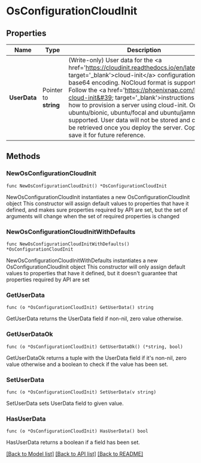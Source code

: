 # OsConfigurationCloudInit

## Properties

Name | Type | Description | Notes
------------ | ------------- | ------------- | -------------
**UserData** | Pointer to **string** | (Write-only) User data for the &lt;a href&#x3D;&#39;https://cloudinit.readthedocs.io/en/latest/&#39; target&#x3D;&#39;_blank&#39;&gt;cloud-init&lt;/a&gt; configuration in base64 encoding. NoCloud format is supported. Follow the &lt;a href&#x3D;&#39;https://phoenixnap.com/kb/bmc-cloud-init&#39; target&#x3D;&#39;_blank&#39;&gt;instructions&lt;/a&gt; on how to provision a server using cloud-init. Only ubuntu/bionic, ubuntu/focal and ubuntu/jammy are supported. User data will not be stored and cannot be retrieved once you deploy the server. Copy and save it for future reference. | [optional] 

## Methods

### NewOsConfigurationCloudInit

`func NewOsConfigurationCloudInit() *OsConfigurationCloudInit`

NewOsConfigurationCloudInit instantiates a new OsConfigurationCloudInit object
This constructor will assign default values to properties that have it defined,
and makes sure properties required by API are set, but the set of arguments
will change when the set of required properties is changed

### NewOsConfigurationCloudInitWithDefaults

`func NewOsConfigurationCloudInitWithDefaults() *OsConfigurationCloudInit`

NewOsConfigurationCloudInitWithDefaults instantiates a new OsConfigurationCloudInit object
This constructor will only assign default values to properties that have it defined,
but it doesn't guarantee that properties required by API are set

### GetUserData

`func (o *OsConfigurationCloudInit) GetUserData() string`

GetUserData returns the UserData field if non-nil, zero value otherwise.

### GetUserDataOk

`func (o *OsConfigurationCloudInit) GetUserDataOk() (*string, bool)`

GetUserDataOk returns a tuple with the UserData field if it's non-nil, zero value otherwise
and a boolean to check if the value has been set.

### SetUserData

`func (o *OsConfigurationCloudInit) SetUserData(v string)`

SetUserData sets UserData field to given value.

### HasUserData

`func (o *OsConfigurationCloudInit) HasUserData() bool`

HasUserData returns a boolean if a field has been set.


[[Back to Model list]](../README.md#documentation-for-models) [[Back to API list]](../README.md#documentation-for-api-endpoints) [[Back to README]](../README.md)


